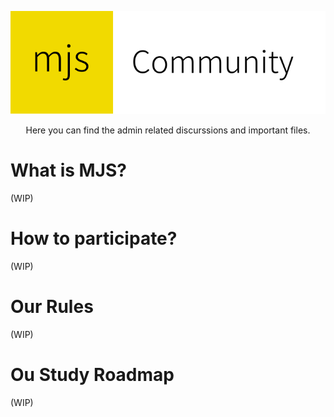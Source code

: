 <p align=center>
  <img
src="https://raw.githubusercontent.com/mjs-community/admin/master/brand/logo-with-description.svg" />
</p>

<p align=center> Here you can find the admin related discurssions and important files. </p>

# What is MJS?
(WIP)

# How to participate?
(WIP)

# Our Rules
(WIP)

# Ou Study Roadmap
(WIP)
